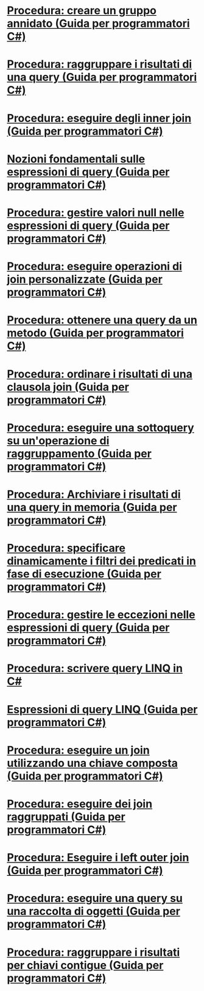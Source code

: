 # [Procedura: creare un gruppo annidato (Guida per programmatori C#)](how-to-create-a-nested-group.md)
# [Procedura: raggruppare i risultati di una query (Guida per programmatori C#)](how-to-group-query-results.md)
# [Procedura: eseguire degli inner join (Guida per programmatori C#)](how-to-perform-inner-joins.md)
# [Nozioni fondamentali sulle espressioni di query (Guida per programmatori C#)](query-expression-basics.md)
# [Procedura: gestire valori null nelle espressioni di query (Guida per programmatori C#)](how-to-handle-null-values-in-query-expressions.md)
# [Procedura: eseguire operazioni di join personalizzate (Guida per programmatori C#)](how-to-perform-custom-join-operations.md)
# [Procedura: ottenere una query da un metodo (Guida per programmatori C#)](how-to-return-a-query-from-a-method.md)
# [Procedura: ordinare i risultati di una clausola join (Guida per programmatori C#)](how-to-order-the-results-of-a-join-clause.md)
# [Procedura: eseguire una sottoquery su un'operazione di raggruppamento (Guida per programmatori C#)](how-to-perform-a-subquery-on-a-grouping-operation.md)
# [Procedura: Archiviare i risultati di una query in memoria (Guida per programmatori C#)](how-to-store-the-results-of-a-query-in-memory.md)
# [Procedura: specificare dinamicamente i filtri dei predicati in fase di esecuzione (Guida per programmatori C#)](how-to-dynamically-specify-predicate-filters-at-runtime.md)
# [Procedura: gestire le eccezioni nelle espressioni di query (Guida per programmatori C#)](how-to-handle-exceptions-in-query-expressions.md)
# [Procedura: scrivere query LINQ in C#](how-to-write-linq-queries.md)
# [Espressioni di query LINQ (Guida per programmatori C#)](index.md)
# [Procedura: eseguire un join utilizzando una chiave composta (Guida per programmatori C#)](how-to-join-by-using-composite-keys.md)
# [Procedura: eseguire dei join raggruppati (Guida per programmatori C#)](how-to-perform-grouped-joins.md)
# [Procedura: Eseguire i left outer join (Guida per programmatori C#)](how-to-perform-left-outer-joins.md)
# [Procedura: eseguire una query su una raccolta di oggetti (Guida per programmatori C#)](how-to-query-a-collection-of-objects.md)
# [Procedura: raggruppare i risultati per chiavi contigue (Guida per programmatori C#)](how-to-group-results-by-contiguous-keys.md)
